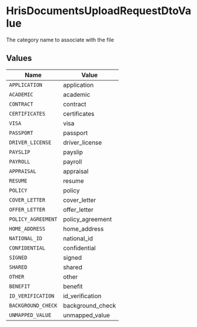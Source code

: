 # HrisDocumentsUploadRequestDtoValue

The category name to associate with the file


## Values

| Name               | Value              |
| ------------------ | ------------------ |
| `APPLICATION`      | application        |
| `ACADEMIC`         | academic           |
| `CONTRACT`         | contract           |
| `CERTIFICATES`     | certificates       |
| `VISA`             | visa               |
| `PASSPORT`         | passport           |
| `DRIVER_LICENSE`   | driver_license     |
| `PAYSLIP`          | payslip            |
| `PAYROLL`          | payroll            |
| `APPRAISAL`        | appraisal          |
| `RESUME`           | resume             |
| `POLICY`           | policy             |
| `COVER_LETTER`     | cover_letter       |
| `OFFER_LETTER`     | offer_letter       |
| `POLICY_AGREEMENT` | policy_agreement   |
| `HOME_ADDRESS`     | home_address       |
| `NATIONAL_ID`      | national_id        |
| `CONFIDENTIAL`     | confidential       |
| `SIGNED`           | signed             |
| `SHARED`           | shared             |
| `OTHER`            | other              |
| `BENEFIT`          | benefit            |
| `ID_VERIFICATION`  | id_verification    |
| `BACKGROUND_CHECK` | background_check   |
| `UNMAPPED_VALUE`   | unmapped_value     |